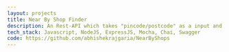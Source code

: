 ```yaml
---
layout: projects
title: Near By Shop Finder
description: An Rest-API which takes "pincode/postcode" as a input and gives a list of near by shops. An additional parameter is also provided which takes type of shop like resturants, grocery store and more. Error Handling, Unit testing and Swagger configuration are also perfomed. Google Maps Nearby API was used.
tech_stack: Javascript, NodeJS, ExpressJS, Mocha, Chai, Swagger
code: https://github.com/abhishekrajgaria/NearByShops
---
```

